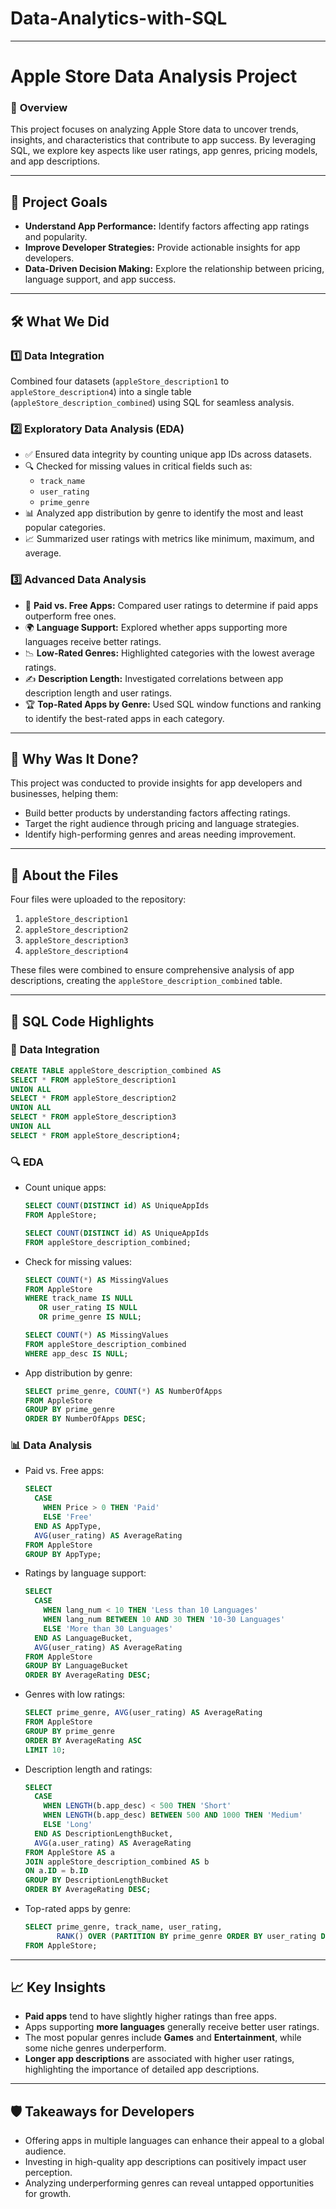 # Data-Analytics-with-SQL
---

# Apple Store Data Analysis Project  

### 🚀 **Overview**  
This project focuses on analyzing Apple Store data to uncover trends, insights, and characteristics that contribute to app success. By leveraging SQL, we explore key aspects like user ratings, app genres, pricing models, and app descriptions.  

---

## 🎯 **Project Goals**  
- **Understand App Performance:** Identify factors affecting app ratings and popularity.  
- **Improve Developer Strategies:** Provide actionable insights for app developers.  
- **Data-Driven Decision Making:** Explore the relationship between pricing, language support, and app success.  

---

## 🛠️ **What We Did**  
### 1️⃣ **Data Integration**  
Combined four datasets (`appleStore_description1` to `appleStore_description4`) into a single table (`appleStore_description_combined`) using SQL for seamless analysis.  

### 2️⃣ **Exploratory Data Analysis (EDA)**  
- ✅ Ensured data integrity by counting unique app IDs across datasets.  
- 🔍 Checked for missing values in critical fields such as:  
  - `track_name`  
  - `user_rating`  
  - `prime_genre`  
- 📊 Analyzed app distribution by genre to identify the most and least popular categories.  
- 📈 Summarized user ratings with metrics like minimum, maximum, and average.  

### 3️⃣ **Advanced Data Analysis**  
- 💸 **Paid vs. Free Apps:** Compared user ratings to determine if paid apps outperform free ones.  
- 🌍 **Language Support:** Explored whether apps supporting more languages receive better ratings.  
- 📉 **Low-Rated Genres:** Highlighted categories with the lowest average ratings.  
- ✍️ **Description Length:** Investigated correlations between app description length and user ratings.  
- 🏆 **Top-Rated Apps by Genre:** Used SQL window functions and ranking to identify the best-rated apps in each category.  

---

## 🎯 **Why Was It Done?**  
This project was conducted to provide insights for app developers and businesses, helping them:  
- Build better products by understanding factors affecting ratings.  
- Target the right audience through pricing and language strategies.  
- Identify high-performing genres and areas needing improvement.  

---

## 📁 **About the Files**  
Four files were uploaded to the repository:  
1. `appleStore_description1`  
2. `appleStore_description2`  
3. `appleStore_description3`  
4. `appleStore_description4`  

These files were combined to ensure comprehensive analysis of app descriptions, creating the `appleStore_description_combined` table.  

---

## 📝 **SQL Code Highlights**

### 📂 **Data Integration**  
```sql
CREATE TABLE appleStore_description_combined AS
SELECT * FROM appleStore_description1
UNION ALL
SELECT * FROM appleStore_description2
UNION ALL
SELECT * FROM appleStore_description3
UNION ALL
SELECT * FROM appleStore_description4;
```

### 🔍 **EDA**  
- Count unique apps:  
  ```sql
  SELECT COUNT(DISTINCT id) AS UniqueAppIds 
  FROM AppleStore;

  SELECT COUNT(DISTINCT id) AS UniqueAppIds 
  FROM appleStore_description_combined;
  ```

- Check for missing values:  
  ```sql
  SELECT COUNT(*) AS MissingValues
  FROM AppleStore
  WHERE track_name IS NULL 
     OR user_rating IS NULL 
     OR prime_genre IS NULL;

  SELECT COUNT(*) AS MissingValues
  FROM appleStore_description_combined
  WHERE app_desc IS NULL;
  ```

- App distribution by genre:  
  ```sql
  SELECT prime_genre, COUNT(*) AS NumberOfApps 
  FROM AppleStore 
  GROUP BY prime_genre 
  ORDER BY NumberOfApps DESC;
  ```

### 📊 **Data Analysis**  
- Paid vs. Free apps:  
  ```sql
  SELECT 
    CASE 
      WHEN Price > 0 THEN 'Paid' 
      ELSE 'Free' 
    END AS AppType,
    AVG(user_rating) AS AverageRating 
  FROM AppleStore 
  GROUP BY AppType;
  ```

- Ratings by language support:  
  ```sql
  SELECT 
    CASE 
      WHEN lang_num < 10 THEN 'Less than 10 Languages'
      WHEN lang_num BETWEEN 10 AND 30 THEN '10-30 Languages'
      ELSE 'More than 30 Languages' 
    END AS LanguageBucket,
    AVG(user_rating) AS AverageRating
  FROM AppleStore 
  GROUP BY LanguageBucket 
  ORDER BY AverageRating DESC;
  ```

- Genres with low ratings:  
  ```sql
  SELECT prime_genre, AVG(user_rating) AS AverageRating 
  FROM AppleStore 
  GROUP BY prime_genre
  ORDER BY AverageRating ASC
  LIMIT 10;
  ```

- Description length and ratings:  
  ```sql
  SELECT 
    CASE 
      WHEN LENGTH(b.app_desc) < 500 THEN 'Short'
      WHEN LENGTH(b.app_desc) BETWEEN 500 AND 1000 THEN 'Medium'
      ELSE 'Long' 
    END AS DescriptionLengthBucket,
    AVG(a.user_rating) AS AverageRating
  FROM AppleStore AS a
  JOIN appleStore_description_combined AS b
  ON a.ID = b.ID
  GROUP BY DescriptionLengthBucket
  ORDER BY AverageRating DESC;
  ```

- Top-rated apps by genre:  
  ```sql
  SELECT prime_genre, track_name, user_rating, 
         RANK() OVER (PARTITION BY prime_genre ORDER BY user_rating DESC) AS Rank
  FROM AppleStore;
  ```

---

## 📈 **Key Insights**  
- **Paid apps** tend to have slightly higher ratings than free apps.  
- Apps supporting **more languages** generally receive better user ratings.  
- The most popular genres include **Games** and **Entertainment**, while some niche genres underperform.  
- **Longer app descriptions** are associated with higher user ratings, highlighting the importance of detailed app descriptions.  

---

## 🛡️ **Takeaways for Developers**  
- Offering apps in multiple languages can enhance their appeal to a global audience.  
- Investing in high-quality app descriptions can positively impact user perception.  
- Analyzing underperforming genres can reveal untapped opportunities for growth.  
